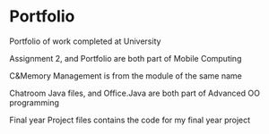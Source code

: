 # Portfolio
Portfolio of work completed at University

Assignment 2, and Portfolio are both part of Mobile Computing

C&Memory Management is from the module of the same name

Chatroom Java files, and Office.Java are both part of Advanced OO programming

Final year Project files contains the code for my final year project
